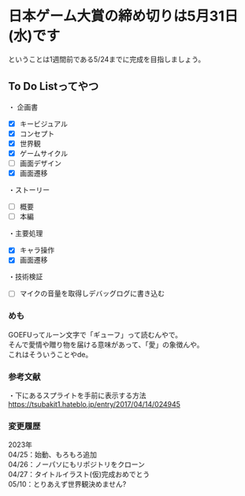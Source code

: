 # 日本ゲーム大賞の締め切りは5月31日(水)です  
ということは1週間前である5/24までに完成を目指しましょう。

## To Do Listってやつ  
・ 企画書
- [X] キービジュアル
- [X] コンセプト
- [X] 世界観
- [X] ゲームサイクル
- [ ] 画面デザイン
- [X] 画面遷移  

・ストーリー
- [ ] 概要
- [ ] 本編  

・主要処理
- [X] キャラ操作
- [X] 画面遷移  

・技術検証
- [ ] マイクの音量を取得しデバッグログに書き込む

### めも
GOEFUってルーン文字で「ギューフ」って読むんやで。  
そんで愛情や贈り物を届ける意味があって、「愛」の象徴んや。  
これはそういうことやde。    

### 参考文献  
・下にあるスプライトを手前に表示する方法  
https://tsubakit1.hateblo.jp/entry/2017/04/14/024945  

### 変更履歴
2023年  
04/25：始動、もろもろ追加  
04/26：ノーパソにもリポジトリをクローン  
04/27：タイトルイラスト(仮)完成おめでとう  
05/10：とりあえず世界観決めません?  